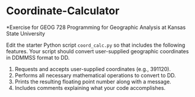 # Coordinate-Calculator
*Exercise for GEOG 728 Programming for Geographic Analysis at Kansas State University

Edit the starter Python script <code>coord_calc.py</code> so that includes the following features. Your script should convert user-supplied geographic coordinates in DDMMSS format to DD.

1. Requests and accepts user-supplied coordinates (e.g., 391120).
2. Performs all necessary mathematical operations to convert to DD.
3. Prints the resulting floating point number along with a message.
4. Includes comments explaining what your code accomplishes.
